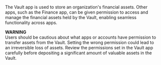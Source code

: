The Vault app is used to store an organization's financial assets. Other apps, such as the Finance app, can be given permission to access and manage the financial assets held by the Vault, enabling seamless functionality across apps.

**WARNING**  
Users should be cautious about what apps or accounts have permission to transfer assets from the Vault. Setting the wrong permission could lead to an irreversible loss of assets. Review the permissions set in the Vault app carefully before depositing a significant amount of valuable assets in the Vault.
